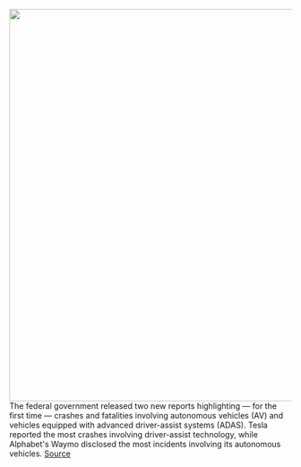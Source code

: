 <img src='https://cdn.vox-cdn.com/thumbor/tMPxFRcyodPA49vP4LvuMTf6kiU=/0x0:4287x2583/1200x800/filters:focal(1802x950:2486x1634)/cdn.vox-cdn.com/uploads/chorus_image/image/70978560/1032138698.0.jpg' width='700px' /><br/>
The federal government released two new reports highlighting — for the first time — crashes and fatalities involving autonomous vehicles (AV) and vehicles equipped with advanced driver-assist systems (ADAS). Tesla reported the most crashes involving driver-assist technology, while Alphabet's Waymo disclosed the most incidents involving its autonomous vehicles.
<a href='https://www.theverge.com/2022/6/15/23168088/nhtsa-adas-self-driving-crash-data-tesla'> Source <a/>
